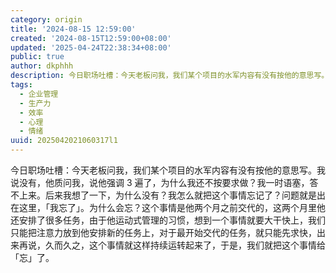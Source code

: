 ```yaml
---
category: origin
title: '2024-08-15 12:59:00'
created: '2024-08-15T12:59:00+08:00'
updated: '2025-04-24T22:38:34+08:00'
public: true
author: dkphhh
description: 今日职场吐槽：今天老板问我，我们某个项目的水军内容有没有按他的意思写。我说没有，他质问我，说他强调3遍了……
tags:
  - 企业管理
  - 生产力
  - 效率
  - 心理
  - 情绪
uuid: 2025042021060317l1
---
```


今日职场吐槽：今天老板问我，我们某个项目的水军内容有没有按他的意思写。我说没有，他质问我，说他强调 3 遍了，为什么我还不按要求做？我一时语塞，答不上来。后来我想了一下，为什么没有？我怎么就把这个事情忘记了？问题就是出在这里，「我忘了」。为什么会忘？这个事情是他两个月之前交代的，这两个月里他还安排了很多任务，由于他运动式管理的习惯，想到一个事情就要大干快上，我们只能把注意力放到他安排新的任务上，对于最开始交代的任务，就只能先求快，出来再说，久而久之，这个事情就这样持续运转起来了，于是，我们就把这个事情给「忘」了。
